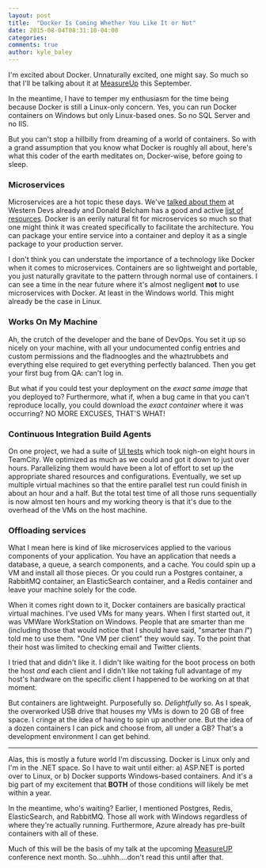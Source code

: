 ```yaml
---
layout: post
title:  "Docker Is Coming Whether You Like It or Not"
date: 2015-08-04T08:31:10-04:00
categories:
comments: true
author: kyle_baley
---
```


I'm excited about Docker. Unnaturally excited, one might say. So much so that I'll be talking about it at [MeasureUp](http://measureup.io/) this September.

In the meantime, I have to temper my enthusiasm for the time being because Docker is still a Linux-only concern. Yes, you can run Docker containers on Windows but only Linux-based ones. So no SQL Server and no IIS.

But you can't stop a hillbilly from dreaming of a world of containers. So with a grand assumption that you know what Docker is roughly all about, here's what this coder of the earth meditates on, Docker-wise, before going to sleep.

### Microservices

Microservices are a hot topic these days. We've [talked about them](http://www.westerndevs.com/podcasts/podcast-microservices/) at Western Devs already and Donald Belcham has a good and active [list of resources](https://github.com/dbelcham/microservice-material). Docker is an eerily natural fit for microservices so much so that one might think it was created specifically to facilitate the architecture. You can package your entire service into a container and deploy it as a single package to your production server.

I don't think you can understate the importance of a technology like Docker when it comes to microservices. Containers are so lightweight and portable, you just naturally gravitate to the pattern through normal use of containers. I can see a time in the near future where it's almost negligent **not** to use microservices with Docker. At least in the Windows world. This might already be the case in Linux.

### Works On My Machine

Ah, the crutch of the developer and the bane of DevOps. You set it up so nicely on your machine, with all your undocumented config entries and custom permissions and the fladnoogles and the whaztrubbets and everything else required to get everything perfectly balanced. Then you get your first bug from QA: can't log in.

But what if you could test your deployment on the _exact same image_ that you deployed to? Furthermore, what if, when a bug came in that you can't reproduce locally, you could download the _exact container_ where it was occurring? NO MORE EXCUSES, THAT'S WHAT!

### Continuous Integration Build Agents

On one project, we had a suite of [UI tests](http://www.westerndevs.com/on-ui-testing/) which took nigh-on eight hours in TeamCity. We optimized as much as we could and got it down to just over hours. Parallelizing them would have been a lot of effort to set up the appropriate shared resources and configurations. Eventually, we set up multiple virtual machines so that the entire parallel test run could finish in about an hour and a half. But the total test time of all those runs sequentially is now almost ten hours and my working theory is that it's due to the overhead of the VMs on the host machine.

### Offloading services

What I mean here is kind of like microservices applied to the various components of your application. You have an application that needs a database, a queue, a search components, and a cache. You could spin up a VM and install all those pieces. Or you could run a Postgres container, a RabbitMQ container, an ElasticSearch container, and a Redis container and leave your machine solely for the code.

When it comes right down to it, Docker containers are basically practical virtual machines. I've used VMs for many years. When I first started out, it was VMWare WorkStation on Windows. People that are smarter than me (including those that would notice that I should have said, "smarter than *I*") told me to use them. "One VM per client" they would say. To the point that their host was limited to checking email and Twitter clients.

I tried that and didn't like it. I didn't like waiting for the boot process on both the host *and* each client and I didn't like not taking full advantage of my host's hardware on the specific client I happened to be working on at that moment.

But containers are lightweight. Purposefully so. _Delightfully_ so. As I speak, the overworked USB drive that houses my VMs is down to 20 GB of free space. I cringe at the idea of having to spin up another one. But the idea of a dozen containers I can pick and choose from, all under a GB? That's a development environment I can get behind.

---

Alas, this is mostly a future world I'm discussing. Docker is Linux only and I'm in the .NET space. So I have to wait until either: a) ASP.NET is ported over to Linux, or b) Docker supports Windows-based containers. And it's a big part of my excitement that **BOTH** of those conditions will likely be met within a year.

In the meantime, who's waiting? Earlier, I mentioned Postgres, Redis, ElasticSearch, and RabbitMQ. Those all work with Windows regardless of where they're actually running. Furthermore, Azure already has pre-built containers with all of these.

Much of this will be the basis of my talk at the upcoming [MeasureUP](http://measureup.io) conference next month. So...uhhh....don't read this until after that.